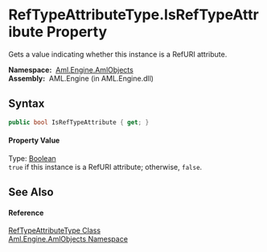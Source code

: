 RefTypeAttributeType.IsRefTypeAttribute Property
================================================
Gets a value indicating whether this instance is a RefURI attribute.

  **Namespace:**  [Aml.Engine.AmlObjects][1]  
  **Assembly:**  AML.Engine (in AML.Engine.dll)

Syntax
------

```csharp
public bool IsRefTypeAttribute { get; }
```

#### Property Value
Type: [Boolean][2]  
`true` if this instance is a RefURI attribute; otherwise, `false`. 

See Also
--------

#### Reference
[RefTypeAttributeType Class][3]  
[Aml.Engine.AmlObjects Namespace][1]  

[1]: ../README.md
[2]: https://docs.microsoft.com/dotnet/api/system.boolean
[3]: README.md
[4]: https://www.automationml.org
[5]: ../../icons/logoShade.png